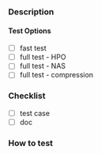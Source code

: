 ### Description ###

#### Test Options ####
  - [ ] fast test
  - [ ] full test - HPO
  - [ ] full test - NAS
  - [ ] full test - compression

### Checklist ###
  - [ ] test case
  - [ ] doc

### How to test ###


